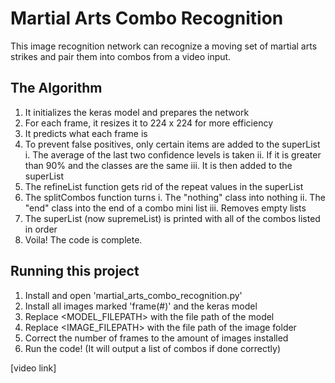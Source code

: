 # Martial Arts Combo Recognition

 This image recognition network can recognize a moving set of martial arts strikes and pair them into combos from a video input.

## The Algorithm

1. It initializes the keras model and prepares the network
2. For each frame, it resizes it to 224 x 224 for more efficiency
3. It predicts what each frame is
4. To prevent false positives, only certain items are added to the superList
   i. The average of the last two confidence levels is taken
   ii. If it is greater than 90% and the classes are the same
   iii. It is then added to the superList
5. The refineList function gets rid of the repeat values in the superList
6. The splitCombos function turns
   i. The "nothing" class into nothing
   ii. The "end" class into the end of a combo mini list
   iii. Removes empty lists
7. The superList (now supremeList) is printed with all of the combos listed in order
8. Voila! The code is complete.

## Running this project

1. Install and open 'martial_arts_combo_recognition.py'
2. Install all images marked 'frame(#)' and the keras model
3. Replace <MODEL_FILEPATH> with the file path of the model
4. Replace <IMAGE_FILEPATH> with the file path of the image folder
5. Correct the number of frames to the amount of images installed
7. Run the code! (It will output a list of combos if done correctly)

[video link]
